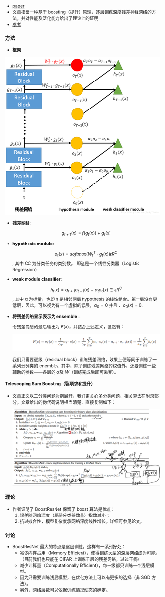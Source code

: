 * [paper](paper/2018-Learning%20Deep%20ResNet%20Blocks%20Sequentially%20using%20Boosting%20Theory.pdf)
* 文章指出一种基于 boosting（提升）原理，逐层训练深度残差神经网络的方法，并对性能及泛化能力给出了理论上的证明
* [参考](https://blog.csdn.net/JackyTintin/article/details/73351199)

### 方法

* **框架**

![框架](readme/Learning_Deep_ResNet_Blocks_Sequentially_using_Boosting_Theory_框架.png)

* **残差网络**: 

  $$g_{t+1}(x)=f(g_{t}(x))+g_{t}(x)$$

* **hypothesis module**:  

  $$o_{t}(x)=softmax(W_{t}^{T}\cdot g_{t}(x))\epsilon R^{C}$$, 其中 CC 为分类任务的类别数。 即这是一个线性分类器（Logistic Regression）

* **weak module classifier**: 

  $$h_{t}(x)=α_{t+1}o_{t+1}(x)−α_{t}o_{t}(x)∈\epsilon R^{C}$$, 其中 α 为标量，也即 h 是相邻两层 hypothesis 的线性组合。第一层没有更低层，因此，可以视为有一个虚拟的低层，$α_{0}=0$ 并且 、$o_{0}(x)=0$.

* **将残差网络显示表示为 ensemble** :

  令残差网络的最后输出为 $F(x)$，并接合上述定义，显然有： 

  ![1544324720468](readme/Learning_Deep_ResNet_Blocks_Sequentially_using_Boosting_Theory_集成公式.png)

  我们只需要逐级（residual block）训练残差网络，效果上便等同于训练了一系列弱分类的 enemble。其中，除了训练残差网络的权值外，还要训练一些辅助的参数——各层的 $α$及 $W$（训练完成后即可丢弃）。

#### Telescoping Sum Boosting（裂项求和提升）

* 文章正文以二分类问题为例展开，我们更关心多分类问题，相关算法在附录部分。文章给出的伪代码说明相当清楚，直接复制如下：

  ![1544345170642](readme/Learning_Deep_ResNet_Blocks_Sequentially_using_Boosting_Theory_算法.png)

### 理论

* 作者证明了 BoostResNet 保留了 boost 算法是优点：
  1. 误差随网络深度（即弱分类器数量）指数减小；
  2. 抗过拟合性，模型复杂度承网络深度线性增长。详细可参见论文。

### 讨论

* BoostResNet 最大的特点是逐层训练，这样有一系列好处：
  * 减少内存占用（Memory Efficient），使得训练大型的深层网络成为可能。（目前我们也只能在 CIFAR 上训练千层的残差网络，过过干瘾）
  * 减少计算量（Computationally Efficient），每一级都只训练一个浅层模型。
  * 因为只需要训练浅层模型，在优化方法上可以有更多的选择（非 SGD 方法）。
  * 另外，网络层数可以依据训练情况动态的确定。





